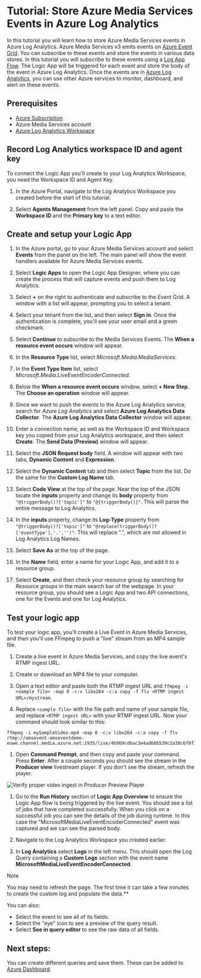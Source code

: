 # Tutorial: Store Azure Media Services Events in Azure Log Analytics

In this tutorial you will learn how to store Azure Media Services events in Azure Log Analytics. Azure Media Services v3 emits events on [Azure Event Grid](https://docs.microsoft.com/en-us/azure/media-services/latest/media-services-event-schemas). You can subscribe to these events and store the events in various data stores. In this tutorial you will subscribe to these events using a [Log App Flow](https://azure.microsoft.com/en-us/services/logic-apps/). The Logic App will be triggered for each event and store the body of the event in Azure Log Analytics. Once the events are in [Azure Log Analytics](https://docs.microsoft.com/en-us/azure/azure-monitor/learn/quick-create-workspace), you can use other Azure services to monitor, dashboard, and alert on these events.

## Prerequisites
* [Azure Subscription](https://azure.microsoft.com/free/?WT.mc_id=A261C142F)
* Azure Media Services account
* [Azure Log Analytics Workspace](https://docs.microsoft.com/azure/azure-monitor/learn/quick-create-workspace)

## Record Log Analytics workspace ID and agent key

To connect the Logic App you'll create to your Log Analytics Workspace, you need the Workspace ID and Agent Key.

1. In the Azure Portal, navigate to the Log Analytics Workspace you created before the start of this tutorial.

1. Select **Agents Management** from the left panel. Copy and paste the **Workspace ID** and the **Primary key** to a text editor.

## Create and setup your Logic App

1. In the Azure portal, go to your Azure Media Services account and select **Events** from the panel on the left. The main panel will show the event handlers available for Azure Media Services events.

1. Select **Logic Apps** to open the Logic App Designer, where you can create the process that will capture events and push them to Log Analytics.

1. Select **+** on the right to authenticate and subscribe to the Event Grid. A window with a list will appear, prompting you to select a tenant.

1. Select your tenant from the list, and then select **Sign in**. Once the authentication is complete, you'll see your user email and a green checkmark.

1. Select **Continue** to subscribe to the Media Services Events. The **When a resource event occurs** window will appear.

1. In the **Resource Type** list, select _Microsoft.Media.MediaServices_.

1. In the **Event Type Item** list, select _Microsoft.Media.LiveEventEncoderConnected_.

1. Below the **When a resource event occurs** window, select **+ New Step**. The **Choose an operation** window will appear.

1. Since we want to push the events to the Azure Log Analytics service, search for _Azure Log Analytics_ and select **Azure Log Analytics Data Collector**. The **Azure Log Analytics Data Collector** window will appear.

1. Enter a connection name, as well as the Workspace ID and Workspace key you copied from your Log Analytics workspace, and then select **Create**. The **Send Data (Preview)** window will appear.

1. Select the **JSON Request body** field. A window will appear with two tabs, **Dynamic Content** and **Expression**.

1. Select the **Dynamic Content** tab and then select **Topic** from the list. Do the same for the **Custom Log Name** tab.

1. Select **Code View** at the top of the page. Near the top of the JSON locate the **inputs** property and change its **body** property from `"@triggerBody()?['topic']"` to `"@{triggerBody()}"`. This will parse the entire message to Log Analytics.

1. In the **inputs** property, change its **Log-Type** property from `"@triggerBody()?['topic']"` to `"@replace(triggerBody()?['eventType'],'.','')"`. This will replace ".", which are not allowed in Log Analytics Log Names.

1. Select **Save As** at the top of the page.

1. In the **Name** field, enter a name for your Logic App, and add it to a resource group.

1. Select **Create**, and then check your resource group by searching for _Resource groups_ in the main search bar of the webpage. In your resource group, you should see a Logic App and two API connections, one for the Events and one for Log Analytics.

## Test your logic app

To test your logic app, you'll create a Live Event in Azure Media Services, and then you'll use FFmpeg to push a "live" stream from an MP4 sample file.

1. Create a live event in Azure Media Services, and copy the live event's RTMP ingest URL.

1. Create or download an MP4 file to your computer.

1. Open a text editor and paste both the RTMP ingest URL and `ffmpeg -i <sample file> -map 0 -c:v libx264 -c:a copy -f flv <RTMP ingest URL>/mystream`.

1. Replace `<sample file>` with the file path and name of your sample file, and replace `<RTMP ingest URL>` with your RTMP ingest URL. Now your command should look similar to this:

  ```
  ffmpeg -i mySampleVideo.mp4 -map 0 -c:v libx264 -c:a copy -f flv rtmp://amsevent-amseventdemo-euwe.channel.media.azure.net:1935/live/4b969cd6ac3e4ad68b539c2a38c6f8f3/mystream
  ```

1. Open **Command Prompt**, and then copy and paste your command. Press **Enter**. After a couple seconds you should see the stream in the **Producer view** livestream player. If you don't see the stream, refresh the player.

![Verify proper video ingest in Producer Preview Player](src/18.png)

1. Go to the **Run History** section of **Logic App Overview** to ensure the Logic App flow is being triggered by the live event. You should see a list of jobs that have completed successfully. When you click on a successful job you can see the details of the job during runtime. In this case the "MicrosoftMediaLiveEventEncoderConnected" event was captured and we can see the parsed body.

1. Navigate to the Log Analytics Workspace you created earlier.

1. In  **Log Analytics** select **Logs** in the left menu. This should open the Log Query containing a **Custom Logs** section with the event name **MicrosoftMediaLiveEventEncoderConnected**. 

  > [!NOTE]
  > You may need to refresh the page. The first time it can take a few minutes to create the custom log and populate the data.**

  You can also:
  * Select the event to see all of its fields.
  * Select the "eye" icon to see a preview of the query result.
  * Select **See in query editor** to see the raw data of all fields.

## Next steps:
You can create different queries and save them. These can be added to [Azure Dashboard](https://docs.microsoft.com/en-us/azure/azure-monitor/learn/tutorial-logs-dashboards).
